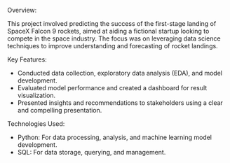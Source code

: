Overview:

This project involved predicting the success of the first-stage landing of SpaceX Falcon 9 rockets, aimed at aiding a fictional startup looking to compete in the space industry. 
The focus was on leveraging data science techniques to improve understanding and forecasting of rocket landings.

Key Features:

- Conducted data collection, exploratory data analysis (EDA), and model development.
- Evaluated model performance and created a dashboard for result visualization.
- Presented insights and recommendations to stakeholders using a clear and compelling presentation.


Technologies Used:
- Python: For data processing, analysis, and machine learning model development.
- SQL: For data storage, querying, and management.
